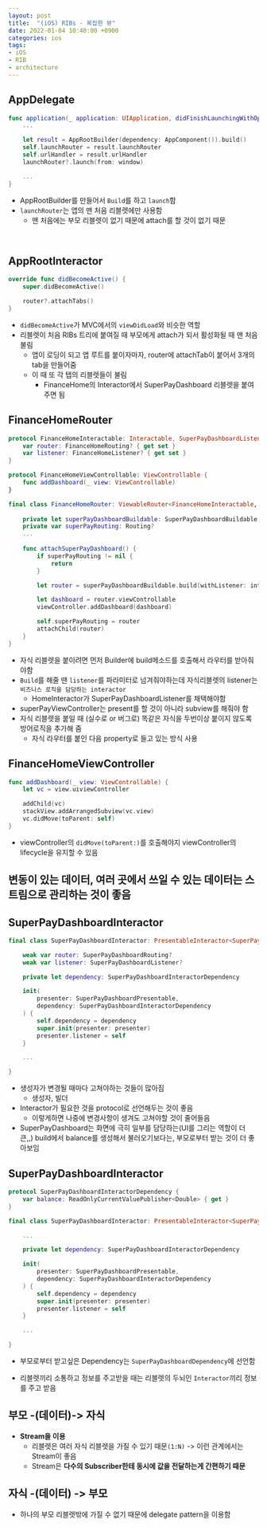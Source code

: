 ```yaml
---
layout: post
title:  "(iOS) RIBs - 복잡한 뷰"
date: 2022-01-04 10:40:00 +0900
categories: ios
tags:
- iOS
- RIB
- architecture
---
```


## AppDelegate
```swift
func application(_ application: UIApplication, didFinishLaunchingWithOptions launchOptions: [UIApplication.LaunchOptionsKey: Any]?) -> Bool {
    ...

    let result = AppRootBuilder(dependency: AppComponent()).build()
    self.launchRouter = result.launchRouter
    self.urlHandler = result.urlHandler
    launchRouter?.launch(from: window)

    ...
}
```
* AppRootBuilder를 만들어서 `Build`를 하고 `launch`함
* `launchRouter`는 앱의 맨 처음 리블렛에만 사용함
    * 맨 처음에는 부모 리블렛이 없기 때문에 attach를 할 것이 없기 때문

<br>    

## AppRootInteractor

```swift
override func didBecomeActive() {
    super.didBecomeActive()

    router?.attachTabs()
}
```
* `didBecomeActive`가 MVC에서의 `viewDidLoad`와 비슷한 역할
* 리블렛이 처음 RIBs 트리에 붙여질 때 부모에게 attach가 되서 활성화될 때 맨 처음 불림
    * 앱이 로딩이 되고 앱 루트를 붙이자마자, router에 attachTab이 붙어서 3개의 tab을 만들어줌
    * 이 때 또 각 탭의 리블렛들이 불림 
        * FinanceHome의 Interactor에서 SuperPayDashboard 리블렛을 붙여주면 됨


## FinanceHomeRouter

```swift
protocol FinanceHomeInteractable: Interactable, SuperPayDashboardListener {
    var router: FinanceHomeRouting? { get set }
    var listener: FinanceHomeListener? { get set }
}

protocol FinanceHomeViewControllable: ViewControllable {
	func addDashboard(_ view: ViewControllable)
}

final class FinanceHomeRouter: ViewableRouter<FinanceHomeInteractable, FinanceHomeViewControllable>, FinanceHomeRouting {
  
	private let superPayDashboardBuildable: SuperPayDashboardBuildable
    private var superPayRouting: Routing?
    ...
	
    func attachSuperPayDashboard() {
		if superPayRouting != nil {
			return
		}

		let router = superPayDashboardBuildable.build(withListener: interactor)

		let dashboard = router.viewControllable
		viewController.addDashboard(dashboard)

		self.superPayRouting = router
		attachChild(router)
	}
}
```

* 자식 리블렛을 붙이려면 먼저 Builder에 build메소드를 호출해서 라우터를 받아줘야함
* `Build`를 해줄 땐 `listener`를 파라미터로 넘겨줘야하는데 자식리블렛의 listener는 `비즈니스 로직을 담당하는 interactor`
    * HomeInteractor가 SuperPayDashboardListener를 채택해야함
* superPayViewController는 present를 할 것이 아니라 subview를 해줘야 함
* 자식 리블렛을 붙일 때 (실수로 or 버그로) 똑같은 자식을 두번이상 붙이지 않도록 방어로직을 추가해 줌
    * 자식 라우터를 붙인 다음 property로 들고 있는 방식 사용


## FinanceHomeViewController

```swift
func addDashboard(_ view: ViewControllable) {
    let vc = view.uiviewController

    addChild(vc)
    stackView.addArrangedSubview(vc.view)
    vc.didMove(toParent: self)
}
```
* viewController의 `didMove(toParent:)`를 호출해야지 viewController의 lifecycle을 유지할 수 있음


## 변동이 있는 데이터, 여러 곳에서 쓰일 수 있는 데이터는 스트림으로 관리하는 것이 좋음

## SuperPayDashboardInteractor

```swift
final class SuperPayDashboardInteractor: PresentableInteractor<SuperPayDashboardPresentable>, SuperPayDashboardInteractable, SuperPayDashboardPresentableListener {

    weak var router: SuperPayDashboardRouting?
    weak var listener: SuperPayDashboardListener?

	private let dependency: SuperPayDashboardInteractorDependency

    init(
		presenter: SuperPayDashboardPresentable,
		dependency: SuperPayDashboardInteractorDependency
	) {
		self.dependency = dependency
        super.init(presenter: presenter)
        presenter.listener = self
    }

    ... 

}
```

* 생성자가 변경될 때마다 고쳐야하는 것들이 많아짐
    * 생성자, 빌더 
* Interactor가 필요한 것을 protocol로 선언해두는 것이 좋음
    * 이렇게하면 나중에 변경사항이 생겨도 고쳐야할 것이 줄어들음
* SuperPayDashboard는 화면에 극히 일부를 담당하는(UI를 그리는 역할이 더 큰,,)  build에서 balance를 생성해서 불러오기보다는, 부모로부터 받는 것이 더 좋아보임

## SuperPayDashboardInteractor

```swift
protocol SuperPayDashboardInteractorDependency {
	var balance: ReadOnlyCurrentValuePublisher<Double> { get }
}

final class SuperPayDashboardInteractor: PresentableInteractor<SuperPayDashboardPresentable>, SuperPayDashboardInteractable, SuperPayDashboardPresentableListener {

    ...

	private let dependency: SuperPayDashboardInteractorDependency

    init(
		presenter: SuperPayDashboardPresentable,
		dependency: SuperPayDashboardInteractorDependency
	) {
		self.dependency = dependency
        super.init(presenter: presenter)
        presenter.listener = self
    }

    ...

}
```
* 부모로부터 받고싶은 Dependency는 `SuperPayDashboardDependency`에 선언함


* 리블렛끼리 소통하고 정보를 주고받을 때는 리블렛의 두뇌인 `Interactor`끼리 정보를 주고 받음

## 부모 -(데이터)-> 자식
* **Stream을 이용**
    * 리블렛은 여러 자식 리블렛을 가질 수 있기 때문`(1:N)` -> 이런 관계에서는 Stream이 좋음
    * Stream은 **다수의 Subscriber한테 동시에 값을 전달하는게 간편하기 때문**
     
## 자식 -(데이터) -> 부모
* 하나의 부모 리블렛밖에 가질 수 없기 때문에 delegate pattern을 이용함